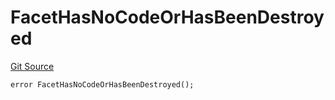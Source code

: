 # FacetHasNoCodeOrHasBeenDestroyed
[Git Source](https://github.com/thrackle-io/tron/blob/362ca5d8826deeb3c732b79b0826e739dff4e241/src/client/token/handler/diamond/HandlerDiamond.sol)


```solidity
error FacetHasNoCodeOrHasBeenDestroyed();
```

